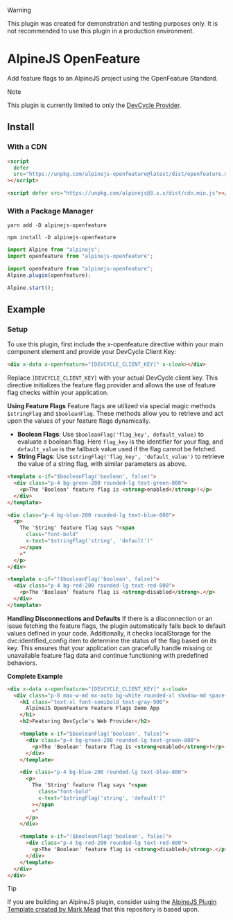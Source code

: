 > [!WARNING]
> This plugin was created for demonstration and testing purposes only. It is not recommended to use this plugin in a production environment.

# AlpineJS OpenFeature

Add feature flags to an AlpineJS project using the OpenFeature Standard.

> [!NOTE]
> This plugin is currently limited to only the [DevCycle Provider](https://docs.devcycle.com/sdk/client-side-sdks/javascript/javascript-openfeature).

## Install

### With a CDN

```html
<script
  defer
  src="https://unpkg.com/alpinejs-openfeature@latest/dist/openfeature.min.js"
></script>

<script defer src="https://unpkg.com/alpinejs@3.x.x/dist/cdn.min.js"></script>
```

### With a Package Manager

```shell
yarn add -D alpinejs-openfeature

npm install -D alpinejs-openfeature
```

```js
import Alpine from "alpinejs";
import openfeature from "alpinejs-openfeature";

import openfeature from "alpinejs-openfeature";
Alpine.plugin(openfeature);

Alpine.start();
```

## Example

### Setup

To use this plugin, first include the x-openfeature directive within your main component element and provide your DevCycle Client Key:

```html
<div x-data x-openfeature="[DEVCYCLE_CLIENT_KEY]" x-cloak></div>
```

Replace `[DEVCYCLE_CLIENT_KEY]` with your actual DevCycle client key. This directive initializes the feature flag provider and allows the use of feature flag checks within your application.

**Using Feature Flags**
Feature flags are utilized via special magic methods `$stringFlag` and `$booleanFlag`. These methods allow you to retrieve and act upon the values of your feature flags dynamically.

- **Boolean Flags**: Use `$booleanFlag('flag_key', default_value)` to evaluate a boolean flag. Here `flag_key` is the identifier for your flag, and `default_value` is the fallback value used if the flag cannot be fetched.
- **String Flags**: Use `$stringFlag('flag_key', 'default_value')` to retrieve the value of a string flag, with similar parameters as above.

```html
<template x-if="$booleanFlag('boolean', false)">
  <div class="p-4 bg-green-200 rounded-lg text-green-800">
    <p>The 'Boolean' feature flag is <strong>enabled</strong>!</p>
  </div>
</template>

<div class="p-4 bg-blue-200 rounded-lg text-blue-800">
  <p>
    The 'String' feature flag says "<span
      class="font-bold"
      x-text="$stringFlag('string', 'default')"
    ></span
    >"
  </p>
</div>

<template x-if="!$booleanFlag('boolean', false)">
  <div class="p-4 bg-red-200 rounded-lg text-red-800">
    <p>The 'Boolean' feature flag is <strong>disabled</strong>.</p>
  </div>
</template>
```

**Handling Disconnections and Defaults**
If there is a disconnection or an issue fetching the feature flags, the plugin automatically falls back to default values defined in your code. Additionally, it checks localStorage for the dvc:identified_config item to determine the status of the flag based on its key. This ensures that your application can gracefully handle missing or unavailable feature flag data and continue functioning with predefined behaviors.

**Complete Example**

```html
<div x-data x-openfeature="[DEVCYCLE_CLIENT_KEY]" x-cloak>
  <div class="p-8 max-w-md mx-auto bg-white rounded-xl shadow-md space-y-4">
    <h1 class="text-xl font-semibold text-gray-900">
      AlpineJS OpenFeature Feature Flags Demo App
    </h1>
    <h2>Featuring DevCycle's Web Provider</h2>

    <template x-if="$booleanFlag('boolean', false)">
      <div class="p-4 bg-green-200 rounded-lg text-green-800">
        <p>The 'Boolean' feature flag is <strong>enabled</strong>!</p>
      </div>
    </template>

    <div class="p-4 bg-blue-200 rounded-lg text-blue-800">
      <p>
        The 'String' feature flag says "<span
          class="font-bold"
          x-text="$stringFlag('string', 'default')"
        ></span
        >"
      </p>
    </div>

    <template x-if="!$booleanFlag('boolean', false)">
      <div class="p-4 bg-red-200 rounded-lg text-red-800">
        <p>The 'Boolean' feature flag is <strong>disabled</strong>.</p>
      </div>
    </template>
  </div>
</div>
```

> [!TIP]
> If you are building an AlpineJS plugin, consider using the [AlpineJS Plugin Template created by Mark Mead](https://github.com/markmead/alpinejs-plugin-template) that this repository is based upon.
